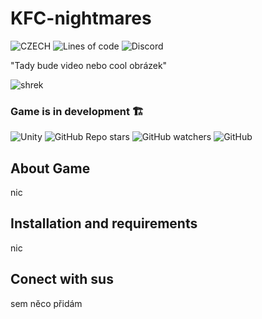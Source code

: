 # KFC-nightmares

![CZECH](https://img.shields.io/badge/MADE%20IN-CZECH-red?style=for-the-badge)
![Lines of code](https://img.shields.io/tokei/lines/github/foglar/KFC-nightmares?color=green&style=for-the-badge)
![Discord](https://img.shields.io/discord/864534986602446878?style=for-the-badge&logo=discord&color=2529a8)

"Tady bude video nebo cool obrázek"

![shrek](https://cdn.xsd.cz/resize/a29c9f5a99713ba4ac9abaaf156de9d1_resize=680,383_.jpg?hash=1537ab9be3c3284d21495668cb038894)

### Game is in development 🏗️

![Unity](https://img.shields.io/badge/MADE%20WITH-UNITY-green?style=flat&logo=unity)
![GitHub Repo stars](https://img.shields.io/github/stars/foglar/sussy-game?style=flat-square)
![GitHub watchers](https://img.shields.io/github/watchers/foglar/sussy-game?style=flat-square)
![GitHub](https://img.shields.io/github/license/foglar/sussy-game)

## About Game

nic

## Installation and requirements

nic

## Conect with sus

sem něco přidám
